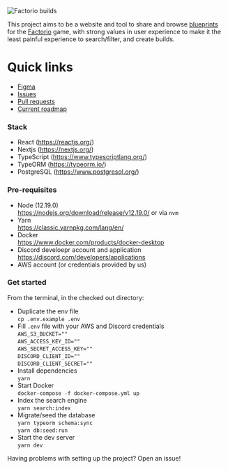 <img src="https://user-images.githubusercontent.com/3461986/98061159-41affb80-1e19-11eb-81d3-3d27f174cf8d.png" alt="Factorio builds" align="center" /><br />

This project aims to be a website and tool to share and browse [blueprints](https://wiki.factorio.com/Blueprint) for the [Factorio](https://factorio.com/) game, with strong values in user experience to make it the least painful experience to search/filter, and create builds.

# Quick links

- [Figma](https://www.figma.com/file/eDiTI6ZiAHHgoGSgXaWBO0/factorio-builds?node-id=393%3A11)
- [Issues](https://github.com/veksen/factorio-builds/issues)
- [Pull requests](https://github.com/veksen/factorio-builds/pulls)
- [Current roadmap](https://github.com/veksen/factorio-builds/milestones?direction=asc&sort=title&state=open)

### Stack

- React (https://reactjs.org/)
- Nextjs (https://nextjs.org/)
- TypeScript (https://www.typescriptlang.org/)
- TypeORM (https://typeorm.io/)
- PostgreSQL (https://www.postgresql.org/)

### Pre-requisites

- Node (12.19.0)<br />
  https://nodejs.org/download/release/v12.19.0/ or via `nvm`<br />
- Yarn<br />
  https://classic.yarnpkg.com/lang/en/
- Docker<br />
  https://www.docker.com/products/docker-desktop
- Discord develoepr account and application<br />
  https://discord.com/developers/applications
- AWS account (or credentials provided by us)

### Get started

From the terminal, in the checked out directory:

- Duplicate the env file<br />
  `cp .env.example .env`
- Fill `.env` file with your AWS and Discord credentials<br />
  `AWS_S3_BUCKET=""`<br />
  `AWS_ACCESS_KEY_ID=""`<br />
  `AWS_SECRET_ACCESS_KEY=""`<br />
  `DISCORD_CLIENT_ID=""`<br />
  `DISCORD_CLIENT_SECRET=""`
- Install dependencies<br />
  `yarn`
- Start Docker<br />
  `docker-compose -f docker-compose.yml up`
- Index the search engine<br />
  `yarn search:index`
- Migrate/seed the database<br />
  `yarn typeorm schema:sync`<br />
  `yarn db:seed:run`
- Start the dev server<br />
  `yarn dev`

Having problems with setting up the project? Open an issue!

